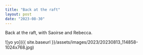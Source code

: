 ```yaml
---
title: "Back at the raft"
layout: post
date: "2023-08-30"
---
```


Back at the raft, with Saoirse and Rebecca.

![yo yo]({{ site.baseurl }}/assets/images/2023/20230813_114858-1024x768.jpg)
